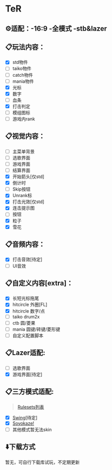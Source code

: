 # TeR

## ⚙️适配：-16:9 -全模式 -stb&lazer

## 📋玩法内容：
- [x] std物件
- [ ] taiko物件
- [ ] catch物件
- [ ] mania物件
- [x] 光标
- [x] 数字
- [ ] 血条
- [x] 打击判定
- [ ] 模组图标
- [ ] 游戏内rank

## 📋视觉内容：
- [ ] 主菜单背景
- [ ] 选歌界面
- [ ] 游戏界面
- [ ] 结算界面
- [x] 开始箭头[仅std]
- [x] 倒计时
- [ ] Skip按钮
- [x] Unrank标
- [x] 打击光效[仅std]
- [x] 连击提示图
- [ ] 按钮
- [x] 粒子
- [x] 雪花

## 📋音频内容：
- [x] 打击音效[待定]
- [ ] UI音效

## 📋自定义内容[extra]：
- [x] 长短光标拖尾
- [x] hitcircle 外圈[FL]
- [x] hitcircle 数字/点 
- [ ] taiko drum2x
- [ ] ctb 圆/菱果
- [ ] mania 圆键/砖键/菱形键
- [ ] 自定义配置脚本

## 📋Lazer适配:
- [ ] 选歌界面
- [x] 游戏界面[待定]

## 📋三方模式适配:
>[Rulesets列表](https://rulesets.info/rulesets)
- [x] [Swing](https://github.com/EVAST9919/lazer-swing/)[待定]
- [x] [Soyokaze!](https://github.com/goodtrailer/soyokaze)
- [ ] 其他模式暂无法skin

## ⬇️下载方式
暂无，可自行下载库试玩，不定期更新
